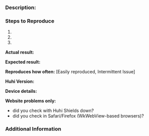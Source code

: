 <!-- Have you searched for similar issues on the repository?
Before submitting this issue, please visit our wiki for common ones: https://github.com/huhi/browser-ios/wiki
For more, check out our community site: https://community.huhi.com/ -->

### Description: 


### Steps to Reproduce 
  1.
  2.
  3.

**Actual result:** <!-- Add screenshots if needed -->


**Expected result:**


**Reproduces how often:** [Easily reproduced, Intermittent Issue]


**Huhi Version:** <!-- Provide full details Eg: v1.4.2(17.09.08.16) -->


**Device details:** <!-- Model type and iOS version Eg: iPhone 6s+ (iOS 10.3.3)-->


**Website problems only:**
- did you check with Huhi Shields down?
- did you check in Safari/Firefox (WkWebView-based browsers)? 


### Additional Information 
